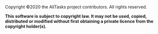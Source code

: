 Copyright ©2020 the AllTasks project contributors. All rights reserved.

**This software is subject to copyright law. It may not be used, copied, distributed or modified without first obtaining a private licence from the copyright holder(s).**
